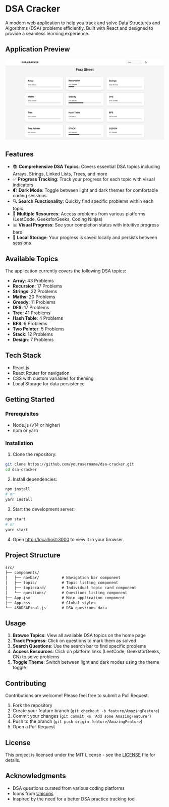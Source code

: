 # DSA Cracker

A modern web application to help you track and solve Data Structures and Algorithms (DSA) problems efficiently. Built with React and designed to provide a seamless learning experience.

## Application Preview

![DSA Cracker Preview](./src/assets/Sample.png)


## Features

- 📚 **Comprehensive DSA Topics**: Covers essential DSA topics including Arrays, Strings, Linked Lists, Trees, and more
- ✅ **Progress Tracking**: Track your progress for each topic with visual indicators
- 🌓 **Dark Mode**: Toggle between light and dark themes for comfortable coding sessions
- 🔍 **Search Functionality**: Quickly find specific problems within each topic
- 🔗 **Multiple Resources**: Access problems from various platforms (LeetCode, GeeksforGeeks, Coding Ninjas)
- 📊 **Visual Progress**: See your completion status with intuitive progress bars
- 💾 **Local Storage**: Your progress is saved locally and persists between sessions

## Available Topics

The application currently covers the following DSA topics:

- **Array**: 43 Problems
- **Recursion**: 17 Problems
- **Strings**: 22 Problems
- **Maths**: 20 Problems
- **Greedy**: 11 Problems
- **DFS**: 17 Problems
- **Tree**: 41 Problems
- **Hash Table**: 4 Problems
- **BFS**: 9 Problems
- **Two Pointer**: 5 Problems
- **Stack**: 12 Problems
- **Design**: 7 Problems

## Tech Stack

- React.js
- React Router for navigation
- CSS with custom variables for theming
- Local Storage for data persistence

## Getting Started

### Prerequisites

- Node.js (v14 or higher)
- npm or yarn

### Installation

1. Clone the repository:
```bash
git clone https://github.com/yourusername/dsa-cracker.git
cd dsa-cracker
```

2. Install dependencies:
```bash
npm install
# or
yarn install
```

3. Start the development server:
```bash
npm start
# or
yarn start
```

4. Open [http://localhost:3000](http://localhost:3000) to view it in your browser.

## Project Structure

```
src/
├── components/
│   ├── navbar/          # Navigation bar component
│   ├── topic/           # Topic listing component
│   ├── topiccard/       # Individual topic card component
│   └── questions/       # Questions listing component
├── App.jsx              # Main application component
├── App.css              # Global styles
└── 450DSAFinal.js       # DSA questions data
```

## Usage

1. **Browse Topics**: View all available DSA topics on the home page
2. **Track Progress**: Click on questions to mark them as solved
3. **Search Questions**: Use the search bar to find specific problems
4. **Access Resources**: Click on platform links (LeetCode, GeeksforGeeks, CN) to solve problems
5. **Toggle Theme**: Switch between light and dark modes using the theme toggle

## Contributing

Contributions are welcome! Please feel free to submit a Pull Request.

1. Fork the repository
2. Create your feature branch (`git checkout -b feature/AmazingFeature`)
3. Commit your changes (`git commit -m 'Add some AmazingFeature'`)
4. Push to the branch (`git push origin feature/AmazingFeature`)
5. Open a Pull Request

## License

This project is licensed under the MIT License - see the [LICENSE](LICENSE) file for details.

## Acknowledgments

- DSA questions curated from various coding platforms
- Icons from [Unicons](https://iconscout.com/unicons)
- Inspired by the need for a better DSA practice tracking tool
